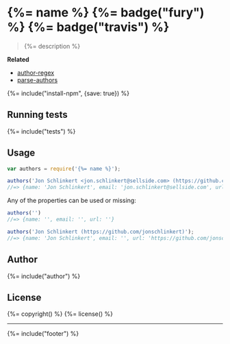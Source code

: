 # {%= name %} {%= badge("fury") %} {%= badge("travis") %}

> {%= description %}

**Related**

 - [author-regex](https://github.com/jonschlinkert/author-regex)
 - [parse-authors](https://github.com/jonschlinkert/parse-authors)


{%= include("install-npm", {save: true}) %}

## Running tests
{%= include("tests") %}

## Usage

```js
var authors = require('{%= name %}');

authors('Jon Schlinkert <jon.schlinkert@sellside.com> (https://github.com/jonschlinkert)');
//=> {name: 'Jon Schlinkert', email: 'jon.schlinkert@sellside.com', url: 'https://github.com/jonschlinkert'}
```

Any of the properties can be used or missing:

```js
authors('')
//=> {name: '', email: '', url: ''}

authors('Jon Schlinkert (https://github.com/jonschlinkert)');
//=> {name: 'Jon Schlinkert', email: '', url: 'https://github.com/jonschlinkert'}
```

## Author
{%= include("author") %}

## License
{%= copyright() %}
{%= license() %}

***

{%= include("footer") %}